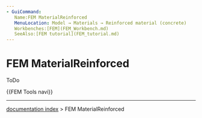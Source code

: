 ```yaml
---
- GuiCommand:
   Name:FEM MaterialReinforced
   MenuLocation: Model → Materials → Reinforced material (concrete)
   Workbenches:[FEM](FEM_Workbench.md)
   SeeAlso:[FEM tutorial](FEM_tutorial.md)
---
```


# FEM MaterialReinforced

ToDo




 {{FEM Tools navi}}

---
[documentation index](../README.md) > FEM MaterialReinforced
